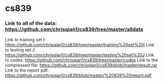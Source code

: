 # cs839
### Link to all of the data: https://github.com/chrisqian1/cs839/tree/master/alldata 
Link to training set I: https://github.com/chrisqian1/cs839/tree/master/training%20set%20I
Link to testing set J: https://github.com/chrisqian1/cs839/tree/master/testing%20set%20J
Link to codes: https://github.com/chrisqian1/cs839/tree/master/codes
Link to the compressed file: https://github.com/chrisqian1/cs839/blob/master/result.rar
Link to the report pdf: https://github.com/chrisqian1/cs839/blob/master/%20839%20report.pdf
